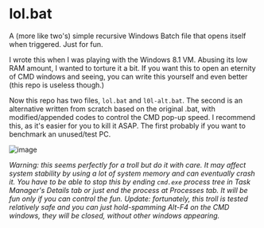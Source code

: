 # lol.bat
A (more like two's) simple recursive Windows Batch file that opens itself when triggered. Just for fun.

I wrote this when I was playing with the Windows 8.1 VM. Abusing its low RAM amount, I wanted to torture it a bit.
If you want this to open an eternity of CMD windows and seeing, you can write this yourself and even better (this repo is useless though.)

Now this repo has two files, `lol.bat` and `l0l-alt.bat`. The second is an alternative written from scratch based on the original .bat, with modified/appended codes to control the CMD pop-up speed. I recommend this, as it's easier for you to kill it ASAP. The first probably if you want to benchmark an unused/test PC.

![image](https://user-images.githubusercontent.com/87983017/204020251-7c403130-4ffd-47cf-9d81-c4dfda5f45fb.png)

*Warning: this seems perfectly for a troll but do it with care. It may affect system stability by using a lot of system memory and can eventually crash it. You have to be able to stop this by ending `cmd.exe` process tree in Task Manager's Details tab or just end the process at Processes tab. It will be fun only if you can control the fun.*
*Update: fortunately, this troll is tested relatively safe and you can just hold-spamming Alt-F4 on the CMD windows, they will be closed, without other windows appearing.*
